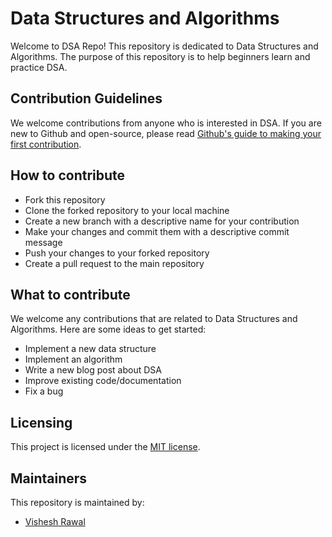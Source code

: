 
# Data Structures and Algorithms

Welcome to DSA Repo! This repository is dedicated to Data Structures and Algorithms. The purpose of this repository is to help beginners learn and practice DSA.


## Contribution Guidelines

We welcome contributions from anyone who is interested in DSA. If you are new to Github and open-source, please read [Github's guide to making your first contribution](https://github.com/firstcontributions/first-contributions).


## How to contribute

- Fork this repository
- Clone the forked repository to your local machine
- Create a new branch with a descriptive name for your contribution
- Make your changes and commit them with a descriptive commit message
- Push your changes to your forked repository
- Create a pull request to the main repository

## What to contribute

We welcome any contributions that are related to Data Structures and Algorithms. Here are some ideas to get started:

- Implement a new data structure
- Implement an algorithm
- Write a new blog post about DSA
- Improve existing code/documentation
- Fix a bug

## Licensing

This project is licensed under the [MIT license](https://opensource.org/license/mit/).

## Maintainers
This repository is maintained by:
- [Vishesh Rawal](https://github.com/visheshrwl)



<!-- ## Acknowledgements
 We would like to thank the following contributors:



Thank you for your contributions! -->
